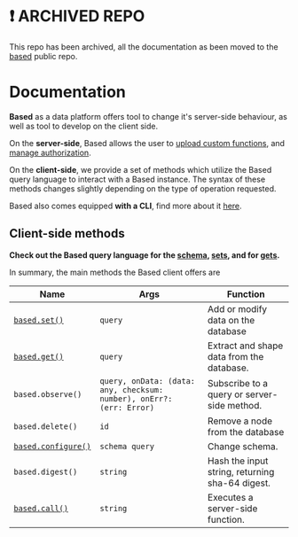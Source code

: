 <!-- > //TODO this should be written by someone that actually knows how to write. -->

# :exclamation: ARCHIVED REPO

This repo has been archived, all the documentation as been moved to the [based](https://github.com/atelier-saulx/based/) public repo.

# Documentation

**Based** as a data platform offers tool to change it's server-side behaviour, as well as tool to develop on the client side.

On the **server-side**, Based allows the user to [upload custom functions](docs/functions.md), and [manage authorization](docs/secrets.md).

On the **client-side**, we provide a set of methods which utilize the Based query language to interact with a Based instance. The syntax of these methods changes slightly depending on the type of operation requested.

Based also comes equipped **with a CLI**, find more about it [here](docs/cli.md).

## Client-side methods

**Check out the Based query language for the [schema](sdocs/chema.md), [sets](docs/set.md), and for [gets](docs/get.md).**

In summary, the main methods the Based client offers are

| Name                             | Args                                                                 | Function                                        |
| -------------------------------- | -------------------------------------------------------------------- | ----------------------------------------------- |
| [`based.set()`](docs/set.md)          | `query`                                                              | Add or modify data on the database              |
| [`based.get()`](docs/get.md)          | `query`                                                              | Extract and shape data from the database.       |
| `based.observe()`                | `query, onData: (data: any, checksum: number), onErr?: (err: Error)` | Subscribe to a query or server-side method.     |
| `based.delete()`                 | `id`                                                                 | Remove a node from the database                 |
| [`based.configure()`](docs/schema.md) | `schema query`                                                       | Change schema.                                  |
| `based.digest()`                 | `string`                                                             | Hash the input string, returning sha-64 digest. |
| [`based.call()`](docs/functions.md)   | `string`                                                             | Executes a server-side function.                |
